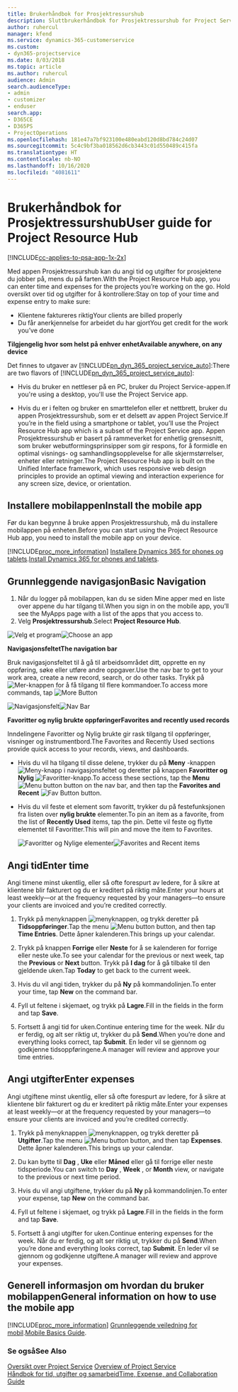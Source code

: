 ```yaml
---
title: Brukerhåndbok for Prosjektressurshub
description: Sluttbrukerhåndbok for Prosjektressurshub for Project Service
author: ruhercul
manager: kfend
ms.service: dynamics-365-customerservice
ms.custom:
- dyn365-projectservice
ms.date: 8/03/2018
ms.topic: article
ms.author: ruhercul
audience: Admin
search.audienceType:
- admin
- customizer
- enduser
search.app:
- D365CE
- D365PS
- ProjectOperations
ms.openlocfilehash: 181e47a7bf923100e480eabd120d8bd784c24d07
ms.sourcegitcommit: 5c4c9bf3ba018562d6cb3443c01d550489c415fa
ms.translationtype: HT
ms.contentlocale: nb-NO
ms.lasthandoff: 10/16/2020
ms.locfileid: "4081611"
---
```

# <a name="user-guide-for-project-resource-hub"></a><span data-ttu-id="612fe-103">Brukerhåndbok for Prosjektressurshub</span><span class="sxs-lookup"><span data-stu-id="612fe-103">User guide for Project Resource Hub</span></span>

[!INCLUDE[cc-applies-to-psa-app-1x-2x](../includes/cc-applies-to-psa-app-1x-2x.md)]

<span data-ttu-id="612fe-104">Med appen Prosjektressurshub kan du angi tid og utgifter for prosjektene du jobber på, mens du på farten.</span><span class="sxs-lookup"><span data-stu-id="612fe-104">With the Project Resource Hub app, you can enter time and expenses for the projects you’re working on the go.</span></span> <span data-ttu-id="612fe-105">Hold oversikt over tid og utgifter for å kontrollere:</span><span class="sxs-lookup"><span data-stu-id="612fe-105">Stay on top of your time and expense entry to make sure:</span></span>

- <span data-ttu-id="612fe-106">Klientene faktureres riktig</span><span class="sxs-lookup"><span data-stu-id="612fe-106">Your clients are billed properly</span></span>
- <span data-ttu-id="612fe-107">Du får anerkjennelse for arbeidet du har gjort</span><span class="sxs-lookup"><span data-stu-id="612fe-107">You get credit for the work you’ve done</span></span>

<span data-ttu-id="612fe-108">**Tilgjengelig hvor som helst på enhver enhet**</span><span class="sxs-lookup"><span data-stu-id="612fe-108">**Available anywhere, on any device**</span></span>

<span data-ttu-id="612fe-109">Det finnes to utgaver av [!INCLUDE[pn_dyn_365_project_service_auto](../includes/pn-dyn-365-project-service-auto.md)]:</span><span class="sxs-lookup"><span data-stu-id="612fe-109">There are two flavors of [!INCLUDE[pn_dyn_365_project_service_auto](../includes/pn-dyn-365-project-service-auto.md)]:</span></span> 

- <span data-ttu-id="612fe-110">Hvis du bruker en nettleser på en PC, bruker du Project Service-appen.</span><span class="sxs-lookup"><span data-stu-id="612fe-110">If you're using a desktop, you'll use the Project Service app.</span></span> 

- <span data-ttu-id="612fe-111">Hvis du er i felten og bruker en smarttelefon eller et nettbrett, bruker du appen Prosjektressurshub, som er et delsett av appen Project Service.</span><span class="sxs-lookup"><span data-stu-id="612fe-111">If you’re in the field using a smartphone or tablet, you’ll use the Project Resource Hub app which is a subset of the Project Service  app.</span></span> <span data-ttu-id="612fe-112">Appen Prosjektressurshub er basert på rammeverket for enhetlig grensesnitt, som bruker webutformingsprinsipper som gir respons, for å formidle en optimal visnings- og samhandlingsopplevelse for alle skjermstørrelser, enheter eller retninger.</span><span class="sxs-lookup"><span data-stu-id="612fe-112">The Project Resource Hub app is built on the Unified Interface framework, which uses responsive web design principles to provide an optimal viewing and interaction experience for any screen size, device, or orientation.</span></span> 


## <a name="install-the-mobile-app"></a><span data-ttu-id="612fe-113">Installere mobilappen</span><span class="sxs-lookup"><span data-stu-id="612fe-113">Install the mobile app</span></span>
<span data-ttu-id="612fe-114">Før du kan begynne å bruke appen Prosjektressurshub, må du installere mobilappen på enheten.</span><span class="sxs-lookup"><span data-stu-id="612fe-114">Before you can start using the Project Resource Hub app, you need to install the mobile app on your device.</span></span> 

[!INCLUDE[proc_more_information](../includes/proc-more-information.md)] <span data-ttu-id="612fe-115">[Installere Dynamics 365 for phones og tablets](https://docs.microsoft.com/dynamics365/mobile-app/install-dynamics-365-for-phones-and-tablets).</span><span class="sxs-lookup"><span data-stu-id="612fe-115">[Install Dynamics 365 for phones and tablets](https://docs.microsoft.com/dynamics365/mobile-app/install-dynamics-365-for-phones-and-tablets).</span></span>

## <a name="basic-navigation"></a><span data-ttu-id="612fe-116">Grunnleggende navigasjon</span><span class="sxs-lookup"><span data-stu-id="612fe-116">Basic Navigation</span></span>
1.  <span data-ttu-id="612fe-117">Når du logger på mobilappen, kan du se siden Mine apper med en liste over appene du har tilgang til.</span><span class="sxs-lookup"><span data-stu-id="612fe-117">When you sign in on the mobile app, you’ll see the MyApps page with a list of the apps that you access to.</span></span> 
2.  <span data-ttu-id="612fe-118">Velg **Prosjektressurshub**.</span><span class="sxs-lookup"><span data-stu-id="612fe-118">Select **Project Resource Hub**.</span></span>

<span data-ttu-id="612fe-119">![Velg et program](media/chooseApp_1.png "Velg et program")</span><span class="sxs-lookup"><span data-stu-id="612fe-119">![Choose an app](media/chooseApp_1.png "Choose an app")</span></span>

<span data-ttu-id="612fe-120">**Navigasjonsfeltet**</span><span class="sxs-lookup"><span data-stu-id="612fe-120">**The navigation bar**</span></span>

<span data-ttu-id="612fe-121">Bruk navigasjonsfeltet til å gå til arbeidsområdet ditt, opprette en ny oppføring, søke eller utføre andre oppgaver.</span><span class="sxs-lookup"><span data-stu-id="612fe-121">Use the nav bar to get to your work area, create a new record, search, or do other tasks.</span></span> <span data-ttu-id="612fe-122">Trykk på ![Mer-knappen](media/MoreButton.png "Mer-knappen") for å få tilgang til flere kommandoer.</span><span class="sxs-lookup"><span data-stu-id="612fe-122">To access more commands, tap ![More Button](media/MoreButton.png "More Button")</span></span>

<span data-ttu-id="612fe-123">![Navigasjonsfelt](media/NavBar_2.png "Navigasjonsfelt")</span><span class="sxs-lookup"><span data-stu-id="612fe-123">![Nav Bar](media/NavBar_2.png "Nav Bar")</span></span>

<span data-ttu-id="612fe-124">**Favoritter og nylig brukte oppføringer**</span><span class="sxs-lookup"><span data-stu-id="612fe-124">**Favorites and recently used records**</span></span>

<span data-ttu-id="612fe-125">Inndelingene Favoritter og Nylig brukte gir rask tilgang til oppføringer, visninger og instrumentbord.</span><span class="sxs-lookup"><span data-stu-id="612fe-125">The Favorites and Recently Used sections provide quick access to your records, views, and dashboards.</span></span> 

- <span data-ttu-id="612fe-126">Hvis du vil ha tilgang til disse delene, trykker du på **Meny** -knappen ![Meny-knapp](media/MenuButton.png "Menyknapp") i navigasjonsfeltet og deretter på knappen **Favoritter og Nylig** ![Favoritter-knapp](media/FavButton.png "Favorittknapp").</span><span class="sxs-lookup"><span data-stu-id="612fe-126">To access these sections, tap the **Menu** ![Menu button](media/MenuButton.png "Menu button") button on the nav bar, and then tap the **Favorites and Recent** ![Fav Button](media/FavButton.png "Fav Button") button.</span></span>

- <span data-ttu-id="612fe-127">Hvis du vil feste et element som favoritt, trykker du på festefunksjonen fra listen over **nylig brukte** elementer.</span><span class="sxs-lookup"><span data-stu-id="612fe-127">To pin an item as a favorite, from the list of **Recently Used** items, tap the pin.</span></span> <span data-ttu-id="612fe-128">Dette vil feste og flytte elementet til Favoritter.</span><span class="sxs-lookup"><span data-stu-id="612fe-128">This will pin and move the item to Favorites.</span></span>

  <span data-ttu-id="612fe-129">![Favoritter og Nylige elementer](media/Favs_3.png "Favoritter og Nylige elementer")</span><span class="sxs-lookup"><span data-stu-id="612fe-129">![Favorites and Recent items](media/Favs_3.png "Favorites and Recent items")</span></span>
 
## <a name="enter-time"></a><span data-ttu-id="612fe-130">Angi tid</span><span class="sxs-lookup"><span data-stu-id="612fe-130">Enter time</span></span>
<span data-ttu-id="612fe-131">Angi timene minst ukentlig, eller så ofte forespurt av ledere, for å sikre at klientene blir fakturert og du er kreditert på riktig måte.</span><span class="sxs-lookup"><span data-stu-id="612fe-131">Enter your hours at least weekly—or at the frequency requested by your managers—to ensure your clients are invoiced and you’re credited correctly.</span></span>

1. <span data-ttu-id="612fe-132">Trykk på menyknappen ![menyknappen](media/MenuButton.png "Menyknapp"), og trykk deretter på **Tidsoppføringer**.</span><span class="sxs-lookup"><span data-stu-id="612fe-132">Tap the menu ![Menu button](media/MenuButton.png "Menu button") button, and then tap **Time Entries**.</span></span> <span data-ttu-id="612fe-133">Dette åpner kalenderen.</span><span class="sxs-lookup"><span data-stu-id="612fe-133">This brings up your calendar.</span></span>

2. <span data-ttu-id="612fe-134">Trykk på knappen **Forrige** eller **Neste** for å se kalenderen for forrige eller neste uke.</span><span class="sxs-lookup"><span data-stu-id="612fe-134">To see your calendar for the previous or next week, tap the **Previous** or **Next** button.</span></span> <span data-ttu-id="612fe-135">Trykk på **I dag** for å gå tilbake til den gjeldende uken.</span><span class="sxs-lookup"><span data-stu-id="612fe-135">Tap **Today** to get back to the current week.</span></span>

3. <span data-ttu-id="612fe-136">Hvis du vil angi tiden, trykker du på **Ny** på kommandolinjen.</span><span class="sxs-lookup"><span data-stu-id="612fe-136">To enter your time, tap **New** on the command bar.</span></span> 

4. <span data-ttu-id="612fe-137">Fyll ut feltene i skjemaet, og trykk på **Lagre**.</span><span class="sxs-lookup"><span data-stu-id="612fe-137">Fill in the fields in the form and tap **Save**.</span></span>

5. <span data-ttu-id="612fe-138">Fortsett å angi tid for uken.</span><span class="sxs-lookup"><span data-stu-id="612fe-138">Continue entering time for the week.</span></span> <span data-ttu-id="612fe-139">Når du er ferdig, og alt ser riktig ut, trykker du på **Send**.</span><span class="sxs-lookup"><span data-stu-id="612fe-139">When you’re done and everything looks correct, tap **Submit**.</span></span> <span data-ttu-id="612fe-140">En leder vil se gjennom og godkjenne tidsoppføringene.</span><span class="sxs-lookup"><span data-stu-id="612fe-140">A manager will review and approve your time entries.</span></span>

## <a name="enter-expenses"></a><span data-ttu-id="612fe-141">Angi utgifter</span><span class="sxs-lookup"><span data-stu-id="612fe-141">Enter expenses</span></span> 
<span data-ttu-id="612fe-142">Angi utgiftene minst ukentlig, eller så ofte forespurt av ledere, for å sikre at klientene blir fakturert og du er kreditert på riktig måte.</span><span class="sxs-lookup"><span data-stu-id="612fe-142">Enter your expenses at least weekly—or at the frequency requested by your managers—to ensure your clients are invoiced and you’re credited correctly.</span></span>

1. <span data-ttu-id="612fe-143">Trykk på menyknappen ![menyknappen](media/MenuButton.png "Menyknapp"), og trykk deretter på **Utgifter**.</span><span class="sxs-lookup"><span data-stu-id="612fe-143">Tap the menu ![Menu button](media/MenuButton.png "Menu button") button, and then tap **Expenses**.</span></span> <span data-ttu-id="612fe-144">Dette åpner kalenderen.</span><span class="sxs-lookup"><span data-stu-id="612fe-144">This brings up your calendar.</span></span>

2. <span data-ttu-id="612fe-145">Du kan bytte til **Dag** , **Uke** eller **Måned** eller gå til forrige eller neste tidsperiode.</span><span class="sxs-lookup"><span data-stu-id="612fe-145">You can switch to **Day** , **Week** , or **Month** view, or navigate to the previous or next time period.</span></span> 

3. <span data-ttu-id="612fe-146">Hvis du vil angi utgiftene, trykker du på **Ny** på kommandolinjen.</span><span class="sxs-lookup"><span data-stu-id="612fe-146">To enter your expense, tap **New** on the command bar.</span></span> 

4. <span data-ttu-id="612fe-147">Fyll ut feltene i skjemaet, og trykk på **Lagre**.</span><span class="sxs-lookup"><span data-stu-id="612fe-147">Fill in the fields in the form and tap **Save**.</span></span>

5. <span data-ttu-id="612fe-148">Fortsett å angi utgifter for uken.</span><span class="sxs-lookup"><span data-stu-id="612fe-148">Continue entering expenses for the week.</span></span> <span data-ttu-id="612fe-149">Når du er ferdig, og alt ser riktig ut, trykker du på **Send**.</span><span class="sxs-lookup"><span data-stu-id="612fe-149">When you’re done and everything looks correct, tap **Submit**.</span></span> <span data-ttu-id="612fe-150">En leder vil se gjennom og godkjenne utgiftene.</span><span class="sxs-lookup"><span data-stu-id="612fe-150">A manager will review and approve your expenses.</span></span>

## <a name="general-information-on-how-to-use-the-mobile-app"></a><span data-ttu-id="612fe-151">Generell informasjon om hvordan du bruker mobilappen</span><span class="sxs-lookup"><span data-stu-id="612fe-151">General information on how to use the mobile app</span></span> 
[!INCLUDE[proc_more_information](../includes/proc-more-information.md)] <span data-ttu-id="612fe-152">[Grunnleggende veiledning for mobil](https://docs.microsoft.com/dynamics365/mobile-app/dynamics-365-phones-tablets-users-guide).</span><span class="sxs-lookup"><span data-stu-id="612fe-152">[Mobile Basics Guide](https://docs.microsoft.com/dynamics365/mobile-app/dynamics-365-phones-tablets-users-guide).</span></span>

### <a name="see-also"></a><span data-ttu-id="612fe-153">Se også</span><span class="sxs-lookup"><span data-stu-id="612fe-153">See Also</span></span>  
 <span data-ttu-id="612fe-154">[Oversikt over Project Service](../psa/overview.md) </span><span class="sxs-lookup"><span data-stu-id="612fe-154">[Overview of Project Service](../psa/overview.md) </span></span>  
 [<span data-ttu-id="612fe-155">Håndbok for tid, utgifter og samarbeid</span><span class="sxs-lookup"><span data-stu-id="612fe-155">Time, Expense, and Collaboration Guide</span></span>](../psa/time-expense-collaboration-guide.md)   
 

